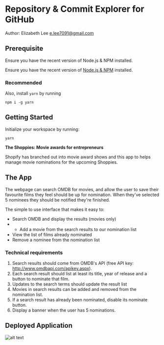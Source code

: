 # Repository & Commit Explorer for GitHub

Author: Elizabeth Lee e.lee7091@gmail.com

## Prerequisite

Ensure you have the recent version of Node.js & NPM installed.

Ensure you have the recent version of [Node.js & NPM](https://nodejs.org/en/download/) installed.

### Recommended

Also, install `yarn` by running

```
npm i -g yarn
```

## Getting Started

Initialize your workspace by running:

```
yarn
```

**The Shoppies: Movie awards for entrepreneurs**

Shopify has branched out into movie award shows and this app to helps manage movie nominations for the upcoming Shoppies.


## The App

The webpage can search OMDB for movies, and allow the user to save their favourite films they feel should be up for nomination. When they've selected 5 nominees they should be notified they're finished.

The simple to use interface that makes it easy to:
* Search OMDB and display the results (movies only)
* * Add a movie from the search results to our nomination list
* View the list of films already nominated
* Remove a nominee from the nomination list


### Technical requirements

1. Search results should come from OMDB's API (free API key: http://www.omdbapi.com/apikey.aspx).
2. Each search result should list at least its title, year of release and a button to nominate that film.
3. Updates to the search terms should update the result list
4. Movies in search results can be added and removed from the nomination list.
5. If a search result has already been nominated, disable its nominate button.
6. Display a banner when the user has 5 nominations.

## Deployed Application ##
![alt text](public\shopifydemo.gif)